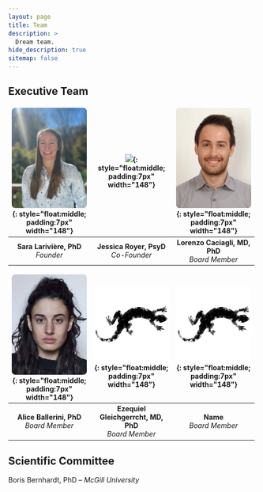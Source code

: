 ```yaml
---
layout: page
title: Team
description: >
  Dream team.
hide_description: true
sitemap: false
---
```


## Executive Team

<style>
table {
  table-layout: fixed;
  width: 99%;
}

td, th {
   border: none!important;
}

td {
  width: 33% ;
}
</style>


| ![](https://github.com/new-epilepsy/website-extras/blob/main/team-photos/sl.png?raw=true){: style="float:middle; padding:7px" width="148"} | ![](https://github.com/new-epilepsy/website-extras/blob/main/team-photos/jr.png?raw=true){: style="float:middle; padding:7px" width="148"} | ![](https://github.com/new-epilepsy/website-extras/blob/main/team-photos/drlo.png?raw=true){: style="float:middle; padding:7px" width="148"} |
|:-------------------------:|:-------------------------:|:-------------------------:|
| <b> Sara Larivière, PhD </b> <br /> <i> Founder </i> | <b> Jessica Royer, PsyD </b> <br /> <i> Co-Founder </i> | <b> Lorenzo Caciagli, MD, PhD </b> <br /> <i> Board Member </i> |

| ![](https://github.com/new-epilepsy/website-extras/blob/main/team-photos/alice.png?raw=true){: style="float:middle; padding:7px" width="148"}  |  ![](https://github.com/new-epilepsy/new-epilepsy/blob/master/assets/img/icon@3x.png?raw=true){: style="float:middle; padding:7px" width="148"} |  ![](https://github.com/new-epilepsy/new-epilepsy/blob/master/assets/img/icon@3x.png?raw=true){: style="float:middle; padding:7px" width="148"} |
| :-------------------------:|:-------------------------:|:-------------------------:|
| <b> Alice Ballerini, PhD </b> <br /> <i> Board Member </i> | <b> Ezequiel Gleichgerrcht, MD, PhD </b> <br /> <i> Board Member </i> | <b> Name </b> <br /> <i> Board Member </i> |


## Scientific Committee
Boris Bernhardt, PhD – <i>McGill University</i>
